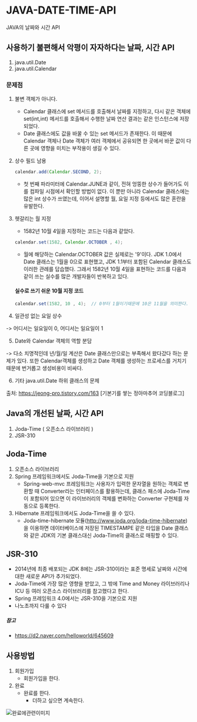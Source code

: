 # JAVA-DATE-TIME-API
JAVA의 날짜와 시간 API

## 사용하기 불편해서 악평이 자자하다는 날짜, 시간 API ##
1. java.util.Date 
2. java.util.Calendar

### 문제점 ###
1. 불변 객체가 아니다.
    - Calendar 클래스에 set 메서드를 호출해서 날짜를 지정하고, 다시 같은 객체에 set(int,int) 메서드를 호출해서 수행한 날짜 연산 결과는 같은 인스턴스에 저장되었다. 
    - Date 클래스에도 값을 바꿀 수 있는 set 메서드가 존재한다. 이 때문에 Calendar 객체나 Date 객체가 여러 객체에서 공유되면 한 곳에서 바꾼 값이 다른 곳에 영향을 미치는 부작용이 생길 수 있다. 

2. 상수 필드 남용
    ````java
    calendar.add(Calendar.SECOND, 2);
    `````
    - 첫 번째 파라미터에 Calendar.JUNE과 같이, 전혀 엉뚱한 상수가 들어가도 이를 컴파일 시점에서 확인할 방법이 없다. 이 뿐만 아니라 Calendar 클래스에는 많은 int 상수가 쓰였는데, 이어서 설명할 월, 요일 지정 등에서도 많은 혼란을 유발한다.

3. 헷갈리는 월 지정
    - 1582년 10월 4일을 지정하는 코드는 다음과 같았다.
    ````java
    calendar.set(1582, Calendar.OCTOBER , 4);  
    ````
    - 월에 해당하는 Calendar.OCTOBER 값은 실제로는 '9'이다. JDK 1.0에서 Date 클래스는 1월을 0으로 표현했고, JDK 1.1부터 포함된 Calendar 클래스도 이러한 관례를 답습했다. 그래서 1582년 10월 4일을 표현하는 코드를 다음과 같이 쓰는 실수를 많은 개발자들이 반복하고 있다.

    #### 실수로 쓰기 쉬운 10월 지정 코드 ####
    ````java
    calendar.set(1582, 10 , 4);  // 0부터 1월이기때문에 10은 11월을 의미한다.
    ````
    
4. 일관성 없는 요일 상수

-> 어디서는 일요일이 0, 어디서는 일요일이 1

5. Date와 Calendar 객체의 역할 분담

-> 다소 치명적인데 년/월/일 계산은 Date 클래스만으로는 부족해서 왔다갔다 하는 문제가 있다. 또한 Calendar객체를 생성하고 Date 객체를 생성하는 프로세스를 거치기 때문에 번거롭고 생성비용이 비싸다.

6. 기타 java.util.Date 하위 클래스의 문제



출처: https://jeong-pro.tistory.com/163 [기본기를 쌓는 정아마추어 코딩블로그]

## Java의 개선된 날짜, 시간 API ##
1. Joda-Time ( 오픈소스 라이브러리 )
2. JSR-310

## Joda-Time ##
1. 오픈소스 라이브러리
2. Spring 프레임워크에서도 Joda-Time을 기본으로 지원
    -  Spring-web-mvc 프레임워크는 사용자가 입력한 문자열을 원하는 객체로 변환할 때 Converter라는 인터페이스를 활용하는데, 클래스 패스에 Joda-Time이 포함되어 있으면 이 라이브러리의 객체를 변화하는 Converter 구현체를 자동으로 등록한다.
3. Hibernate 프레임워크에서도 Joda-Time을 쓸 수 있다.
    - Joda-time-hibernate 모듈(http://www.joda.org/joda-time-hibernate) 을 이용하면 데이터베이스에 저장된 TIMESTAMPE 같은 타입을 Date 클래스와 같은 JDK의 기본 클래스대신 Joda-Time의 클래스로 매핑할 수 있다.

## JSR-310 ##
- 2014년에 최종 배포되는 JDK 8에는 JSR-310이라는 표준 명세로 날짜와 시간에 대한 새로운 API가 추가되었다.
- Joda-Time에 가장 많은 영향을 받았고, 그 밖에 Time and Money 라이브러리나 ICU 등 여러 오픈소스 라이브러리를 참고했다고 한다.
- Spring 프레임워크 4.0에서는 JSR-310을 기본으로 지원
- 나노초까지 다룰 수 있다

##### 참고 #####
- https://d2.naver.com/helloworld/645609


## 사용방법
1. 회원가입
    - 회원가입을 한다.
2. 완료
    - 완료를 한다.
      + 더하고 싶으면 계속한다.
 <!-- 가로 640px 세로 450px 사이즈가 괜찮다 -->
![완료에관련이미지](https://user-images.githubusercontent.com/24876345/142789990-bdb42e5f-67e8-4971-844a-f0111af0b135.png)
